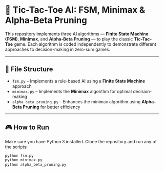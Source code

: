 # 🧠 Tic-Tac-Toe AI: FSM, Minimax & Alpha-Beta Pruning

This repository implements three AI algorithms — **Finite State Machine (FSM)**, **Minimax**, and **Alpha-Beta Pruning** — to play the classic **Tic-Tac-Toe** game. Each algorithm is coded independently to demonstrate different approaches to decision-making in zero-sum games.

---

## 📁 File Structure

- `fsm.py` – Implements a rule-based AI using a **Finite State Machine** approach  
- `minimax.py` – Implements the **Minimax** algorithm for optimal decision-making  
- `alpha_beta_pruning.py` – Enhances the minimax algorithm using **Alpha-Beta Pruning** for better efficiency  

---

## 🎮 How to Run

Make sure you have Python 3 installed. Clone the repository and run any of the scripts:

```bash
python fsm.py
python minimax.py
python alpha_beta_pruning.py
